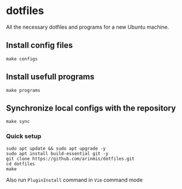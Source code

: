 # dotfiles 

All the necessary dotfiles and programs for a new Ubuntu machine.

## Install config files  
```
make configs
```

## Install usefull programs 
```
make programs
```

## Synchronize local configs with the repository
```
make sync
```

### Quick setup
```
sudo apt update && sudo apt upgrade -y
sudo apt install build-essential git -y
git clone https://github.com/arinmis/dotfiles.git
cd dotfiles
make 
```

Also run `PluginInstall` command in `Vim` command mode

    
